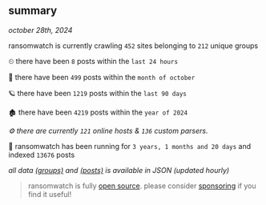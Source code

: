 
## summary
_october 28th, 2024_

ransomwatch is currently crawling `452` sites belonging to `212` unique groups

⏲ there have been `8` posts within the `last 24 hours`

🦈 there have been `499` posts within the `month of october`

🪐 there have been `1219` posts within the `last 90 days`

🏚 there have been `4219` posts within the `year of 2024`

_⚙️ there are currently `121` online hosts & `136` custom parsers._

🦕 ransomwatch has been running for `3 years, 1 months and 20 days` and indexed `13676` posts

_all data  [(groups)](http://ransomwhat.telemetry.ltd/groups) and [(posts)](http://ransomwhat.telemetry.ltd/posts) is available in JSON (updated hourly)_

> ransomwatch is fully [open source](https://github.com/joshhighet/ransomwatch#ransomwatch--). please consider [sponsoring](https://github.com/sponsors/joshhighet) if you find it useful!
